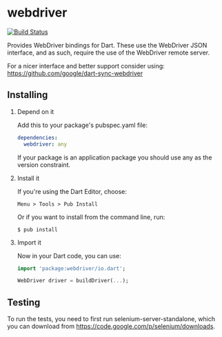webdriver
=========

[![Build Status](https://travis-ci.org/google/webdriver.dart.svg?branch=master)](https://travis-ci.org/google/webdriver.dart)

Provides WebDriver bindings for Dart. These use the WebDriver JSON interface,
and as such, require the use of the WebDriver remote server.

For a nicer interface and better support consider using:
  https://github.com/google/dart-sync-webdriver

Installing
----------

1. Depend on it

   Add this to your package's pubspec.yaml file:

   ```YAML
   dependencies:
     webdriver: any
   ```

   If your package is an application package you should use any as the version
   constraint.

2. Install it

   If you're using the Dart Editor, choose:

   ```
   Menu > Tools > Pub Install
   ```

   Or if you want to install from the command line, run:

   ```
   $ pub install
   ```

3. Import it

   Now in your Dart code, you can use:

   ```Dart
   import 'package:webdriver/io.dart';
   
   WebDriver driver = buildDriver(...);
   ```

Testing
-------

To run the tests, you need to first run selenium-server-standalone, which you
can download from https://code.google.com/p/selenium/downloads.
